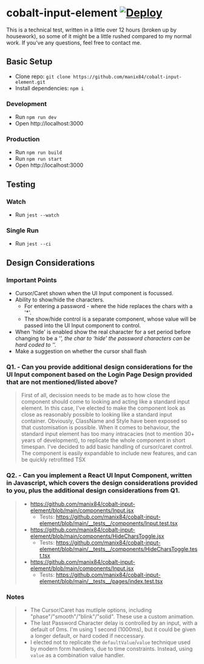 # cobalt-input-element [![Deploy](https://github.com/manix84/cobalt-input-element/actions/workflows/pages.yml/badge.svg)](https://github.com/manix84/cobalt-input-element/actions/workflows/pages.yml)

This is a technical test, written in a little over 12 hours (broken up by housework), so some of it might be a little rushed compared to my normal work. If you've any questions, feel free to contact me.

## Basic Setup

- Clone repo: `git clone https://github.com/manix84/cobalt-input-element.git`
- Install dependencies: `npm i`

### Development

- Run `npm run dev`
- Open http://localhost:3000

### Production

- Run `npm run build`
- Run `npm run start`
- Open http://localhost:3000

## Testing

### Watch

- Run `jest --watch`

### Single Run

- Run `jest --ci`

## Design Considerations

### Important Points

- Cursor/Caret shown when the UI Input component is focussed.
- Ability to show/hide the characters.
  - For entering a password - where the hide replaces the chars with a '\*'.
  - The show/hide control is a separate component, whose value will be passed into the UI Input component to control.
- When 'hide' is enabled show the real character for a set period before changing to be a ‘_', the char to ‘hide’ the password characters can be hard coded to '_’.
- Make a suggestion on whether the cursor shall flash

### Q1. - Can you provide additional design considerations for the UI Input component based on the Login Page Design provided that are not mentioned/listed above?

> First of all, decission needs to be made as to how close the component should come to looking and acting like a standard input element. In this case, I've elected to make the component look as close as reasonably possible to looking like a standard input container. Obviously, ClassName and Style have been exposed so that customisation is possible. When it comes to behaviour, the standard input element has too many intracacies (not to mention 30+ years of development), to replicate the whole component in short timespan. I've decided to add basic handling of cursor/caret control. The component is easily expandable to include new features, and can be quickly retrofitted TSX

### Q2. - Can you implement a React UI Input Component, written in Javascript, which covers the design considerations provided to you, plus the additional design considerations from Q1.

> - https://github.com/manix84/cobalt-input-element/blob/main/components/Input.jsx
>   - Tests: https://github.com/manix84/cobalt-input-element/blob/main/__tests__/components/Input.test.tsx
> - https://github.com/manix84/cobalt-input-element/blob/main/components/HideCharsToggle.jsx
>   - Tests: https://github.com/manix84/cobalt-input-element/blob/main/__tests__/components/HideCharsToggle.test.tsx
> - https://github.com/manix84/cobalt-input-element/blob/main/components/Input.jsx
>   - Tests: https://github.com/manix84/cobalt-input-element/blob/main/__tests__/pages/index.test.tsx

### Notes

> - The Cursor/Caret has mutliple options, including "phase"/"smooth"/"blink"/"solid". These use a custom animation.
> - The last Password Character delay is controlled by an input, with a default of 0ms. I'm using 1 second (1000ms), but it could be given a longer default, or hard coded if neccessary.
> - I elected not to replicate the `defaultValue`/`value` technique used by modern form handlers, due to time constraints. Instead, using `value` as a combination value handler.
